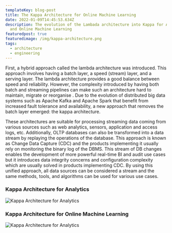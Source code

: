 ```yaml
---
templateKey: blog-post
title: The Kappa Architecture for Online Machine Learning
date: 2022-01-09T14:45:53.634Z
description: The evolution of the Lambada architecture into Kappa for Analytics
  and Online Machine Learning
featuredpost: true
featuredimage: /img/kappa-architecture.png
tags:
  - architecture
  - engineering
---
```

First, a hybrid approach called the lambda architecture was introduced. This approach involves having a batch layer, a speed (stream) layer, and a serving layer. The lambda architecture provides a good balance between speed and reliability. However, the complexity introduced by having both batch and streaming pipelines can make such an architecture hard to maintain, migrate or reorganise . Due to the evolution of distributed big data systems such as Apache Kafka and Apache Spark that benefit from increased fault tolerance and availability, a new approach that removes the batch layer emerged: the kappa architecture.

These architectures are suitable for processing streaming data coming from various sources such as web analytics, sensors, application and access logs, etc. Additionally, OLTP databases can also be transformed into a data stream by replaying the operations of the database. This approach is known as Change Data Capture (CDC) and the products implementing it usually rely on monitoring the binary log of the DBMS. This stream of DB changes enables the development of more powerful real-time BI and audit use cases but it introduces data integrity concerns and configuration complexity which are usually solved in products implementing CDC. By using this unified approach, all data sources can be considered a stream and the same methods, tools, and algorithms can be used for various use cases.

### Kappa Architecture for Analytics

![ Kappa Architecture for Analytics](/img/kappa-architecture.png " Kappa Architecture for Analytics")

### Kappa Architecture for Online Machine Learning

![ Kappa Architecture for Analytics](/img/kappa-ml-architecture.png " Kappa Architecture for Analytics")